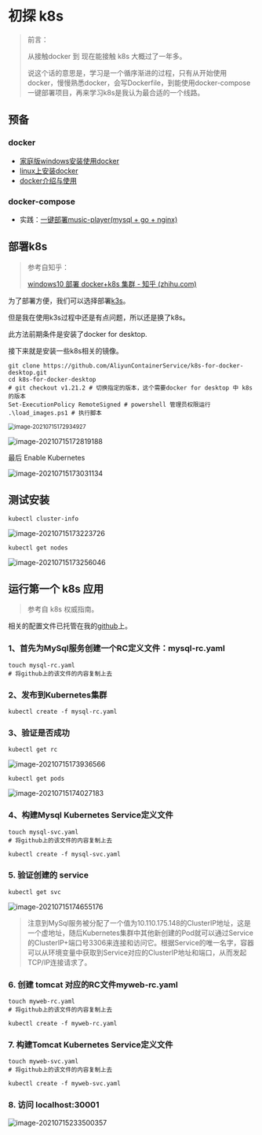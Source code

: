 # 初探 k8s

> 前言：
>
> 从接触docker 到 现在能接触 k8s 大概过了一年多。
>
> 说这个话的意思是，学习是一个循序渐进的过程，只有从开始使用docker，慢慢熟悉docker，会写Dockerfile，到能使用docker-compose一键部署项目，再来学习k8s是我认为最合适的一个线路。

## 预备

### docker

* [家庭版windows安装使用docker](https://blog.gocloudcoder.com/?p=1235)
* [linux上安装docker](https://github.com/jaronnie/gopher-road/tree/main/docker-to-k8s/docker/docker-install)
* [docker介绍与使用](https://github.com/jaronnie/gopher-road/tree/main/docker-to-k8s)

### docker-compose

* 实践：[一键部署music-player(mysql + go + nginx)](https://github.com/jaronnie/music-player)

## 部署k8s

> 参考自知乎：
>
> [windows10 部署 docker+k8s 集群 - 知乎 (zhihu.com)](https://zhuanlan.zhihu.com/p/163558476)

为了部署方便，我们可以选择部署[k3s](https://k3s.io/)。

但是我在使用k3s过程中还是有点问题，所以还是换了k8s。

此方法前期条件是安装了docker for desktop.

接下来就是安装一些k8s相关的镜像。

```shell
git clone https://github.com/AliyunContainerService/k8s-for-docker-desktop.git
cd k8s-for-docker-desktop
# git checkout v1.21.2 # 切换指定的版本，这个需要docker for desktop 中 k8s 的版本
Set-ExecutionPolicy RemoteSigned # powershell 管理员权限运行
.\load_images.ps1 # 执行脚本
```

<img src="http://picture.nj-jay.com/image-20210715172934927.png" alt="image-20210715172934927" style="zoom:80%;" />

![image-20210715172819188](http://picture.nj-jay.com/image-20210715172819188.png)

最后 Enable Kubernetes

![image-20210715173031134](https://picture.nj-jay.com/image-20210715173031134.png)

## 测试安装

```shell
kubectl cluster-info
```

![image-20210715173223726](http://picture.nj-jay.com/image-20210715173223726.png)

```shell
kubectl get nodes
```

![image-20210715173256046](http://picture.nj-jay.com/image-20210715173256046.png)

## 运行第一个 k8s 应用

> 参考自 k8s 权威指南。

相关的配置文件已托管在我的[github](https://github.com/jaronnie/gopher-road/tree/main/docker-to-k8s/k8s/first)上。

### 1、首先为MySql服务创建一个RC定义文件：mysql-rc.yaml

```shell
touch mysql-rc.yaml
# 将github上的该文件的内容复制上去
```

### 2、发布到Kubernetes集群

```shell
kubectl create -f mysql-rc.yaml
```

### 3、验证是否成功

```shell
kubectl get rc
```

![image-20210715173936566](https://picture.nj-jay.com/image-20210715173936566.png)

```shell
kubectl get pods
```

![image-20210715174027183](http://picture.nj-jay.com/image-20210715174027183.png)

### 4、构建Mysql Kubernetes Service定义文件

```shell
touch mysql-svc.yaml
# 将github上的该文件的内容复制上去
```

```shell
kubectl create -f mysql-svc.yaml
```

### 5. 验证创建的 service

```shell
kubectl get svc
```

![image-20210715174655176](http://picture.nj-jay.com/image-20210715174655176.png)

> 注意到MySql服务被分配了一个值为10.110.175.148的ClusterIP地址，这是一个虚地址，随后Kubernetes集群中其他新创建的Pod就可以通过Service的ClusterIP+端口号3306来连接和访问它。根据Service的唯一名字，容器可以从环境变量中获取到Service对应的ClusterIP地址和端口，从而发起TCP/IP连接请求了。

### 6. 创建 tomcat 对应的RC文件myweb-rc.yaml

```shell
touch myweb-rc.yaml
# 将github上的该文件的内容复制上去
```

```shell
kubectl create -f myweb-rc.yaml
```

### 7. 构建Tomcat Kubernetes Service定义文件

```shell
touch myweb-svc.yaml
# 将github上的该文件的内容复制上去
```

```shell
kubectl create -f myweb-svc.yaml
```

### 8. 访问 localhost:30001

![image-20210715233500357](http://picture.nj-jay.com/image-20210715233500357.png)

